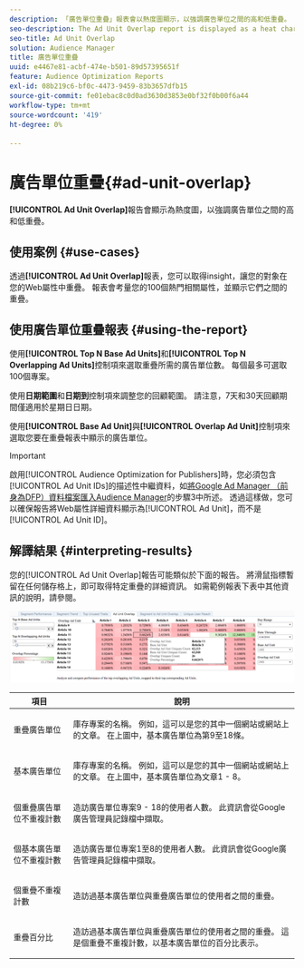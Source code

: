 ```yaml
---
description: 「廣告單位重疊」報表會以熱度圖顯示，以強調廣告單位之間的高和低重疊。
seo-description: The Ad Unit Overlap report is displayed as a heat chart that highlights high and low overlaps between your Ad Units.
seo-title: Ad Unit Overlap
solution: Audience Manager
title: 廣告單位重疊
uuid: e4467e81-acbf-474e-b501-89d57395651f
feature: Audience Optimization Reports
exl-id: 08b219c6-bf0c-4473-9459-83b3657dfb15
source-git-commit: fe01ebac8c0d0ad3630d3853e0bf32f0b00f6a44
workflow-type: tm+mt
source-wordcount: '419'
ht-degree: 0%

---
```


# 廣告單位重疊{#ad-unit-overlap}

**[!UICONTROL Ad Unit Overlap]**&#x200B;報告會顯示為熱度圖，以強調廣告單位之間的高和低重疊。

## 使用案例 {#use-cases}

透過&#x200B;**[!UICONTROL Ad Unit Overlap]**&#x200B;報表，您可以取得insight，讓您的對象在您的Web屬性中重疊。 報表會考量您的100個熱門相關屬性，並顯示它們之間的重疊。

## 使用廣告單位重疊報表 {#using-the-report}

使用&#x200B;**[!UICONTROL Top N Base Ad Units]**&#x200B;和&#x200B;**[!UICONTROL Top N Overlapping Ad Units]**&#x200B;控制項來選取重疊所需的廣告單位數。 每個最多可選取100個專案。

使用&#x200B;**日期範圍**&#x200B;和&#x200B;**日期到**&#x200B;控制項來調整您的回顧範圍。 請注意，7天和30天回顧期間僅適用於星期日日期。

使用&#x200B;**[!UICONTROL Base Ad Unit]**&#x200B;與&#x200B;**[!UICONTROL Overlap Ad Unit]**&#x200B;控制項來選取您要在重疊報表中顯示的廣告單位。

>[!IMPORTANT]
>
>啟用[!UICONTROL Audience Optimization for Publishers]時，您必須包含[!UICONTROL Ad Unit IDs]的描述性中繼資料，如[將Google Ad Manager （前身為DFP）資料檔案匯入Audience Manager](../../../reporting/audience-optimization-reports/aor-publishers/import-dfp.md)的步驟3中所述。 透過這樣做，您可以確保報告將Web屬性詳細資料顯示為[!UICONTROL Ad Unit]，而不是[!UICONTROL Ad Unit ID]。

## 解譯結果 {#interpreting-results}

您的[!UICONTROL Ad Unit Overlap]報告可能類似於下面的報告。 將滑鼠指標暫留在任何儲存格上，即可取得特定重疊的詳細資訊。 如需範例報表下表中其他資訊的說明，請參閱。

![](assets/publisher_ad_unit_overlap.png)

<table id="table_22340F45B1B94D3796174CB30A60E212"> 
 <thead> 
  <tr> 
   <th colname="col1" class="entry"> 項目 </th> 
   <th colname="col2" class="entry"> 說明 </th> 
  </tr>
 </thead>
 <tbody> 
  <tr> 
   <td colname="col1"> <p><span class="wintitle">重疊廣告單位</span> </p> </td> 
   <td colname="col2"> <p>庫存專案的名稱。 例如，這可以是您的其中一個網站或網站上的文章。 在上圖中，基本廣告單位為第9至18條。 </p> </td> 
  </tr> 
  <tr> 
   <td colname="col1"> <p><span class="wintitle">基本廣告單位</span> </p> </td> 
   <td colname="col2"> <p>庫存專案的名稱。 例如，這可以是您的其中一個網站或網站上的文章。 在上圖中，基本廣告單位為文章1 - 8。 </p> </td> 
  </tr> 
  <tr> 
   <td colname="col1"> <p><span class="wintitle">個重疊廣告單位不重複計數</span> </p> </td> 
   <td colname="col2"> <p>造訪廣告單位專案9 - 18的使用者人數。 此資訊會從Google廣告管理員記錄檔中擷取。 </p> </td> 
  </tr> 
  <tr> 
   <td colname="col1"> <p><span class="wintitle">個基本廣告單位不重複計數</span> </p> </td> 
   <td colname="col2"> <p>造訪廣告單位專案1至8的使用者人數。 此資訊會從Google廣告管理員記錄檔中擷取。 </p> </td> 
  </tr> 
  <tr> 
   <td colname="col1"> <p><span class="wintitle">個重疊不重複計數</span> </p> </td> 
   <td colname="col2"> <p>造訪過<span class="wintitle">基本廣告單位</span>與<span class="wintitle">重疊廣告單位</span>的使用者之間的重疊。 </p> </td> 
  </tr> 
  <tr> 
   <td colname="col1"> <p><span class="wintitle">重疊百分比</span> </p> </td> 
   <td colname="col2"> <p>造訪過<span class="wintitle">基本廣告單位</span>與<span class="wintitle">重疊廣告單位</span>的使用者之間的重疊。 這是<span class="wintitle">個重疊不重複計數</span>，以<span class="wintitle">基本廣告單位</span>的百分比表示。 </p> </td> 
  </tr> 
 </tbody> 
</table>
